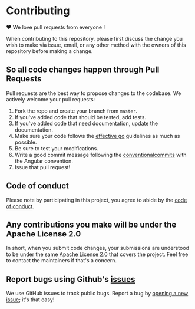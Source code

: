 # Contributing

♥ We love pull requests from everyone !

When contributing to this repository, please first discuss the change you wish
to make via issue, email, or any other method with the owners of this repository
before making a change.

## So all code changes happen through Pull Requests

Pull requests are the best way to propose changes to the codebase. We actively
welcome your pull requests:

1. Fork the repo and create your branch from `master`.
2. If you've added code that should be tested, add tests.
3. If you've added code that need documentation, update the documentation.
4. Make sure your code follows the [effective go](https://golang.org/doc/effective_go.html) guidelines as much as possible.
5. Be sure to test your modifications.
6. Write a good commit message following the [conventionalcommits](https://www.conventionalcommits.org/en/v1.0.0/) with the Angular convention.
7. Issue that pull request!

## Code of conduct

Please note by participating in this project, you agree to abide by the [code of conduct].

[code of conduct]: https://github.com/oxyno-zeta/opa-center/blob/master/.github/CODE_OF_CONDUCT.md

## Any contributions you make will be under the Apache License 2.0

In short, when you submit code changes, your submissions are understood to be
under the same [Apache License 2.0](https://choosealicense.com/licenses/apache-2.0/) that
covers the project. Feel free to contact the maintainers if that's a concern.

## Report bugs using Github's [issues](https://github.com/oxyno-zeta/opa-center/issues)

We use GitHub issues to track public bugs. Report a bug by [opening a new
issue](https://github.com/oxyno-zeta/opa-center/issues/new); it's that easy!
